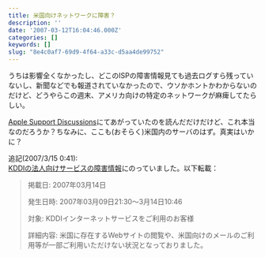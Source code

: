 ```yaml
---
title: 米国向けネットワークに障害？
description: ''
date: '2007-03-12T16:04:46.000Z'
categories: []
keywords: []
slug: "8e4c0af7-69d9-4f64-a33c-d5aa4de99752"
---
```

うちは影響全くなかったし、どこのISPの障害情報見ても過去ログすら残っていないし、新聞などでも報道されていなかったので、ウソかホントかわからないのだけど、どうやらこの週末、アメリカ向けの特定のネットワークが麻痺してたらしい。

[Apple Support Discussions](http://discussions.info.apple.co.jp/WebX?128@616.2YnzbJADPbV.18@.f020ea3)にてあがっていたのを読んだだけだけど、これ本当なのだろうか？ちなみに、ここも(おそらく)米国内のサーバのはず。真実はいかに？

追記(2007/3/15 0:41):  
[KDDIの法人向けサービスの障害情報](http://www.kddi.com/business/service/internet/kaiin/shogai/internet_shogai_f.html)にのっていました。以下転載：

> 掲載日: 2007年03月14日  
>   
> 発生日時: 2007年03月09日21:30〜3月14日10:46  
>   
> 対象: KDDIインターネットサービスをご利用のお客様  
>   
> 詳細内容: 米国に存在するWebサイトの閲覧や、米国向けのメールのご利用等が一部ご利用いただけない状況となっておりました。